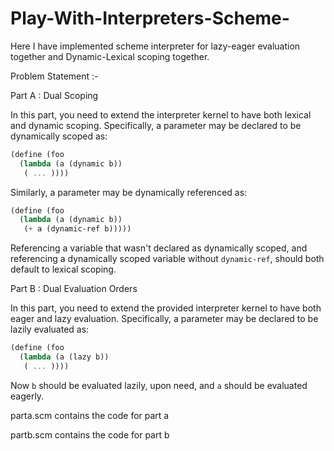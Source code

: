 # Play-With-Interpreters-Scheme-
Here I have implemented scheme interpreter for lazy-eager evaluation together and Dynamic-Lexical scoping together.

Problem Statement :- 

Part A : Dual Scoping

In this part, you need to extend the interpreter kernel to have both lexical and dynamic scoping.
Specifically, a parameter may be declared to be dynamically scoped as:

```scheme
(define (foo
  (lambda (a (dynamic b))
   ( ... ))))
```

Similarly, a parameter may be dynamically referenced as:
```scheme
(define (foo
  (lambda (a (dynamic b))
   (+ a (dynamic-ref b)))))
```
Referencing a variable that wasn't declared as dynamically scoped, and referencing a dynamically scoped variable without `dynamic-ref`, should both default to lexical scoping.

Part B : Dual Evaluation Orders

In this part, you need to extend the provided interpreter kernel to have both eager and lazy evaluation.
Specifically, a parameter may be declared to be lazily evaluated as:

```scheme
(define (foo
  (lambda (a (lazy b))
   ( ... ))))
```

Now `b` should be evaluated lazily, upon need, and `a` should be evaluated eagerly.


parta.scm contains the code for part a

partb.scm contains the code for part b
